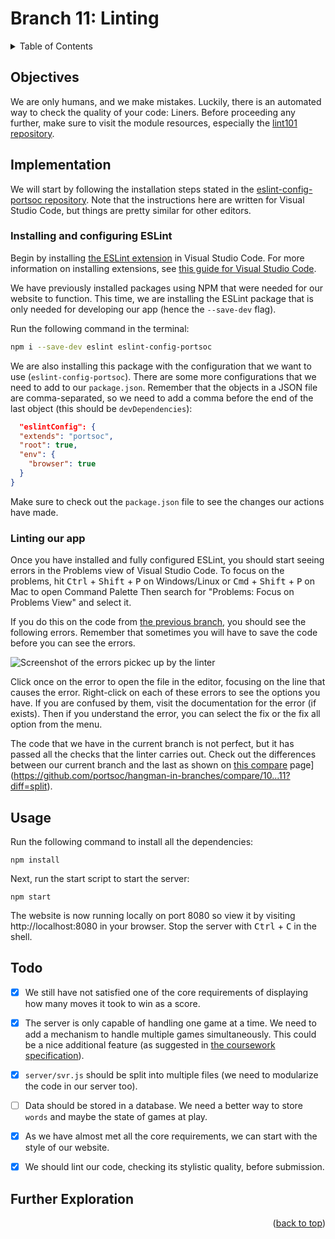 <div id="top"></div>

<!-- BRANCH TITLE -->

# Branch 11: Linting

<!-- TABLE OF CONTENTS -->
<details>
  <summary>Table of Contents</summary>
  <ol>
    <li><a href="#objectives">Objectives</a></li>
    <li><a href="#implementation">Implementation</a>
    <li><a href="#usage">Usage</a></li>
    <li><a href="#todo">Todo</a></li>
    <li><a href="#further-exploration">Further Exploration</a></li>
  </ol>
</details>

## Objectives

We are only humans, and we make mistakes.
Luckily, there is an automated way to check the quality of your code: Liners.
Before proceeding any further, make sure to visit the module resources, especially the [lint101 repository](https://github.com/portsoc/lint101).

## Implementation

We will start by following the installation steps stated in the [eslint-config-portsoc repository](https://github.com/portsoc/eslint-config-portsoc).
Note that the instructions here are written for Visual Studio Code, but things are pretty similar for other editors.

### Installing and configuring ESLint

Begin by installing [the ESLint extension](https://marketplace.visualstudio.com/items?itemName=dbaeumer.vscode-eslint) in Visual Studio Code.
For more information on installing extensions, see [this guide for Visual Studio Code](https://code.visualstudio.com/docs/editor/extension-marketplace#_install-an-extension).

We have previously installed packages using NPM that were needed for our website to function.
This time, we are installing the ESLint package that is only needed for developing our app (hence the `--save-dev` flag).

Run the following command in the terminal:

```bash
npm i --save-dev eslint eslint-config-portsoc
```

We are also installing this package with the configuration that we want to use (`eslint-config-portsoc`).
There are some more configurations that we need to add to our `package.json`.
Remember that the objects in a JSON file are comma-separated, so we need to add a comma before the end of the last object (this should be `devDependencies`):

```json
  "eslintConfig": {
  "extends": "portsoc",
  "root": true,
  "env": {
    "browser": true
  }
}
```

Make sure to check out the `package.json` file to see the changes our actions have made.

### Linting our app

Once you have installed and fully configured ESLint, you should start seeing errors in the Problems view of Visual Studio Code.
To focus on the problems, hit <kbd>Ctrl</kbd> + <kbd>Shift</kbd> + <kbd>P</kbd> on Windows/Linux or <kbd>Cmd</kbd> + <kbd>Shift</kbd> + <kbd>P</kbd> on Mac to open Command Palette
Then search for "Problems: Focus on Problems View" and select it.

If you do this on the code from [the previous branch](https://github.com/portsoc/hangman-in-branches/tree/10), you should see the following errors.
Remember that sometimes you will have to save the code before you can see the errors.

![Screenshot of the errors pickec up by the linter](https://i.imgur.com/wDlqZhI.png)

Click once on the error to open the file in the editor, focusing on the line that causes the error.
Right-click on each of these errors to see the options you have.
If you are confused by them, visit the documentation for the error (if exists).
Then if you understand the error, you can select the fix or the fix all option from the menu.

The code that we have in the current branch is not perfect, but it has passed all the checks that the linter carries out.
Check out the differences between our current branch and the last as shown on [this compare](https://github.com/portsoc/hangman-in-branches/compare/10...11?diff=split) page](https://github.com/portsoc/hangman-in-branches/compare/10...11?diff=split).

## Usage

Run the following command to install all the dependencies:

```
npm install
```

Next, run the start script to start the server:

```
npm start
```

The website is now running locally on port 8080 so view it by visiting http://localhost:8080 in your browser.
Stop the server with <kbd>Ctrl</kbd> + <kbd>C</kbd> in the shell.

## Todo

- [x] We still have not satisfied one of the core requirements of displaying how many moves it took to win as a score.

- [x] The server is only capable of handling one game at a time. We need to add a mechanism to handle multiple games simultaneously. This could be a nice additional feature (as suggested in [the coursework specification](https://docs.google.com/document/d/1cF3u2ldutHaBAzFOEsnVwfKrnPTylOrn-hAGFSDWca8/edit)).

- [x] `server/svr.js` should be split into multiple files (we need to modularize the code in our server too).

- [ ] Data should be stored in a database. We need a better way to store `words` and maybe the state of games at play.

- [x] As we have almost met all the core requirements, we can start with the style of our website.

- [x] We should lint our code, checking its stylistic quality, before submission.

## Further Exploration

<p align="right">(<a href="#top">back to top</a>)</p>
